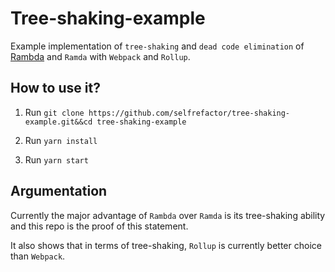 # Tree-shaking-example

Example implementation of `tree-shaking` and `dead code elimination` of
[Rambda](https://github.com/selfrefactor/rambda) and `Ramda` with `Webpack` and `Rollup`.

## How to use it?

1. Run `git clone https://github.com/selfrefactor/tree-shaking-example.git&&cd tree-shaking-example`

2. Run `yarn install`

3. Run `yarn start`

## Argumentation

Currently the major advantage of `Rambda` over `Ramda` is its tree-shaking ability and this repo
is the proof of this statement.

It also shows that in terms of tree-shaking, `Rollup` is currently better choice than `Webpack`.

